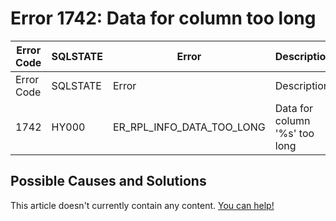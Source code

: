 
# Error 1742: Data for column too long


| Error Code | SQLSTATE | Error | Description |
| --- | --- | --- | --- |
| Error Code | SQLSTATE | Error | Description |
| 1742 | HY000 | ER_RPL_INFO_DATA_TOO_LONG | Data for column '%s' too long |




## Possible Causes and Solutions


This article doesn't currently contain any content. [You can help!](/kb/en/writing-and-editing-knowledge-base-articles/)


